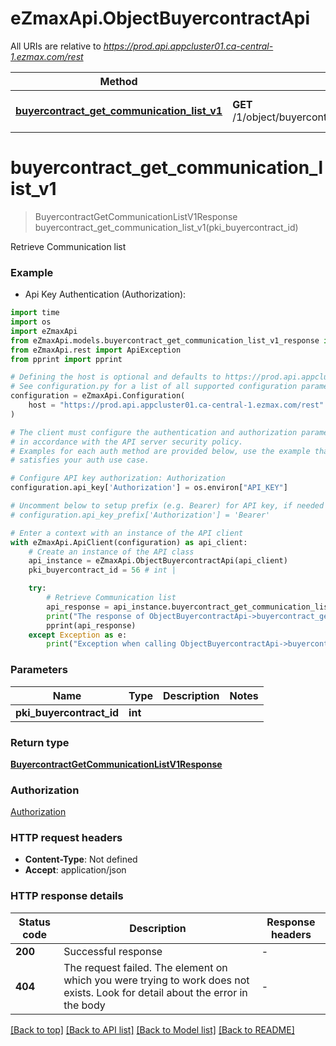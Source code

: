 # eZmaxApi.ObjectBuyercontractApi

All URIs are relative to *https://prod.api.appcluster01.ca-central-1.ezmax.com/rest*

Method | HTTP request | Description
------------- | ------------- | -------------
[**buyercontract_get_communication_list_v1**](ObjectBuyercontractApi.md#buyercontract_get_communication_list_v1) | **GET** /1/object/buyercontract/{pkiBuyercontractID}/getCommunicationList | Retrieve Communication list


# **buyercontract_get_communication_list_v1**
> BuyercontractGetCommunicationListV1Response buyercontract_get_communication_list_v1(pki_buyercontract_id)

Retrieve Communication list



### Example

* Api Key Authentication (Authorization):

```python
import time
import os
import eZmaxApi
from eZmaxApi.models.buyercontract_get_communication_list_v1_response import BuyercontractGetCommunicationListV1Response
from eZmaxApi.rest import ApiException
from pprint import pprint

# Defining the host is optional and defaults to https://prod.api.appcluster01.ca-central-1.ezmax.com/rest
# See configuration.py for a list of all supported configuration parameters.
configuration = eZmaxApi.Configuration(
    host = "https://prod.api.appcluster01.ca-central-1.ezmax.com/rest"
)

# The client must configure the authentication and authorization parameters
# in accordance with the API server security policy.
# Examples for each auth method are provided below, use the example that
# satisfies your auth use case.

# Configure API key authorization: Authorization
configuration.api_key['Authorization'] = os.environ["API_KEY"]

# Uncomment below to setup prefix (e.g. Bearer) for API key, if needed
# configuration.api_key_prefix['Authorization'] = 'Bearer'

# Enter a context with an instance of the API client
with eZmaxApi.ApiClient(configuration) as api_client:
    # Create an instance of the API class
    api_instance = eZmaxApi.ObjectBuyercontractApi(api_client)
    pki_buyercontract_id = 56 # int | 

    try:
        # Retrieve Communication list
        api_response = api_instance.buyercontract_get_communication_list_v1(pki_buyercontract_id)
        print("The response of ObjectBuyercontractApi->buyercontract_get_communication_list_v1:\n")
        pprint(api_response)
    except Exception as e:
        print("Exception when calling ObjectBuyercontractApi->buyercontract_get_communication_list_v1: %s\n" % e)
```



### Parameters


Name | Type | Description  | Notes
------------- | ------------- | ------------- | -------------
 **pki_buyercontract_id** | **int**|  | 

### Return type

[**BuyercontractGetCommunicationListV1Response**](BuyercontractGetCommunicationListV1Response.md)

### Authorization

[Authorization](../README.md#Authorization)

### HTTP request headers

 - **Content-Type**: Not defined
 - **Accept**: application/json

### HTTP response details

| Status code | Description | Response headers |
|-------------|-------------|------------------|
**200** | Successful response |  -  |
**404** | The request failed. The element on which you were trying to work does not exists. Look for detail about the error in the body |  -  |

[[Back to top]](#) [[Back to API list]](../README.md#documentation-for-api-endpoints) [[Back to Model list]](../README.md#documentation-for-models) [[Back to README]](../README.md)

